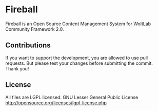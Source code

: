 Fireball
========
Fireball is an Open Source Content Management System for WoltLab Community Framework 2.0.

Contributions
----------------
If you want to support the development, you are allowed to use pull requests. But please test your changes before submitting the commit. Thank you!


License
----------------
All files are LGPL licensed: GNU Lesser General Public License http://opensource.org/licenses/lgpl-license.php


